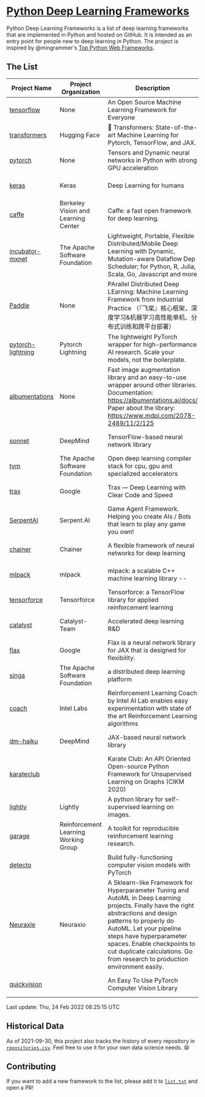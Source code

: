 # [Python Deep Learning Frameworks](https://www.github.com/shimst3r/python-deep-learning-frameworks)

Python Deep Learning Frameworks is a list of deep learning frameworks that are implemented in Python and hosted on GitHub. It is intended as an entry point for people new to deep learning in Python. The project is inspired by @mingrammer's [Top Python Web Frameworks](https://github.com/mingrammer/python-web-framework-stars).

## The List

| Project Name | Project Organization | Description | Stars | Forks | Open Issues | Last Commit |
| ------------ | -------------------- | ----------- | ----: | ----: | ----------: | ----------- |
| [tensorflow](https://tensorflow.org) | None | An Open Source Machine Learning Framework for Everyone | 163103 | 86402 | 2527 | 0 day(s) ago |
| [transformers](https://huggingface.co/transformers) | Hugging Face | 🤗 Transformers: State-of-the-art Machine Learning for Pytorch, TensorFlow, and JAX. | 58550 | 13839 | 459 | 0 day(s) ago |
| [pytorch](https://pytorch.org) | None | Tensors and Dynamic neural networks in Python with strong GPU acceleration | 54170 | 15007 | 11334 | 0 day(s) ago |
| [keras](http://keras.io/) | Keras | Deep Learning for humans | 54056 | 19002 | 289 | 0 day(s) ago |
| [caffe](http://caffe.berkeleyvision.org/) | Berkeley Vision and Learning Center | Caffe: a fast open framework for deep learning. | 32276 | 18946 | 1178 | 0 day(s) ago |
| [incubator-mxnet](https://mxnet.apache.org) | The Apache Software Foundation | Lightweight, Portable, Flexible Distributed/Mobile Deep Learning with Dynamic, Mutation-aware Dataflow Dep Scheduler; for Python, R, Julia, Scala, Go, Javascript and more | 19864 | 6892 | 1977 | 0 day(s) ago |
| [Paddle](http://www.paddlepaddle.org/) | None | PArallel Distributed Deep LEarning: Machine Learning Framework from Industrial Practice （『飞桨』核心框架，深度学习&机器学习高性能单机、分布式训练和跨平台部署） | 17651 | 4290 | 2777 | 0 day(s) ago |
| [pytorch-lightning](https://pytorchlightning.ai) | Pytorch Lightning | The lightweight PyTorch wrapper for high-performance AI research. Scale your models, not the boilerplate. | 17439 | 2178 | 542 | 0 day(s) ago |
| [albumentations](https://albumentations.ai) | None | Fast image augmentation library and an easy-to-use wrapper around other libraries. Documentation:  https://albumentations.ai/docs/ Paper about the library: https://www.mdpi.com/2078-2489/11/2/125 | 9740 | 1254 | 266 | 0 day(s) ago |
| [sonnet](https://sonnet.dev/) | DeepMind | TensorFlow-based neural network library | 9199 | 1313 | 25 | 0 day(s) ago |
| [tvm](https://tvm.apache.org/) | The Apache Software Foundation | Open deep learning compiler stack for cpu, gpu and specialized accelerators | 7759 | 2399 | 356 | 0 day(s) ago |
| [trax](https://github.com/google/trax) | Google | Trax — Deep Learning with Clear Code and Speed | 6782 | 693 | 90 | 0 day(s) ago |
| [SerpentAI](http://serpent.ai) | Serpent.AI | Game Agent Framework. Helping you create AIs / Bots that learn to play any game you own! | 6175 | 726 | 2 | 2 day(s) ago |
| [chainer](https://chainer.org) | Chainer | A flexible framework of neural networks for deep learning | 5665 | 1380 | 9 | 3 day(s) ago |
| [mlpack](https://www.mlpack.org/) | mlpack | mlpack: a scalable C++ machine learning library --  | 3921 | 1409 | 84 | 2 day(s) ago |
| [tensorforce](https://github.com/tensorforce/tensorforce) | Tensorforce | Tensorforce: a TensorFlow library for applied reinforcement learning | 3099 | 518 | 6 | 0 day(s) ago |
| [catalyst](https://catalyst-team.com) | Catalyst-Team | Accelerated deep learning R&D | 2850 | 355 | 5 | 0 day(s) ago |
| [flax](https://github.com/google/flax) | Google | Flax is a neural network library for JAX that is designed for flexibility. | 2683 | 310 | 172 | 0 day(s) ago |
| [singa](https://github.com/apache/singa) | The Apache Software Foundation | a distributed deep learning platform | 2521 | 802 | 39 | 5 day(s) ago |
| [coach](https://intellabs.github.io/coach/) | Intel Labs | Reinforcement Learning Coach by Intel AI Lab enables easy experimentation with state of the art Reinforcement Learning algorithms | 2108 | 425 | 89 | 1 day(s) ago |
| [dm-haiku](https://dm-haiku.readthedocs.io) | DeepMind | JAX-based neural network library | 1755 | 136 | 37 | 0 day(s) ago |
| [karateclub](https://karateclub.readthedocs.io) |  | Karate Club: An API Oriented Open-source Python Framework for Unsupervised Learning on Graphs (CIKM 2020) | 1528 | 184 | 3 | 1 day(s) ago |
| [lightly](https://github.com/lightly-ai/lightly) | Lightly | A python library for self-supervised learning on images. | 1473 | 101 | 69 | 0 day(s) ago |
| [garage](https://github.com/rlworkgroup/garage) | Reinforcement Learning Working Group | A toolkit for reproducible reinforcement learning research. | 1406 | 247 | 222 | 1 day(s) ago |
| [detecto](https://detecto.readthedocs.io/) |  | Build fully-functioning computer vision models with PyTorch | 535 | 90 | 26 | 7 day(s) ago |
| [Neuraxle](https://www.neuraxle.org/) | Neuraxio | A Sklearn-like Framework for Hyperparameter Tuning and AutoML in Deep Learning projects. Finally have the right abstractions and design patterns to properly do AutoML. Let your pipeline steps have hyperparameter spaces. Enable checkpoints to cut duplicate calculations. Go from research to production environment easily. | 503 | 53 | 111 | 2 day(s) ago |
| [quickvision](https://github.com/oke-aditya/quickvision) |  | An Easy To Use PyTorch Computer Vision Library | 47 | 4 | 19 | 21 day(s) ago |

Last update: Thu, 24 Feb 2022 08:25:15 UTC

## Historical Data

As of 2021-09-30, this project also tracks the history of every repository in [`repositories.csv`](./repositories.csv). Feel free to use it for your own data science needs. :smile:

## Contributing

If you want to add a new framework to the list, please add it to [`list.txt`](./python-deep-learning-frameworks/list.txt) and open a PR!